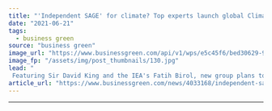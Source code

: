 ```yaml
---
title: "'Independent SAGE' for climate? Top experts launch global Climate Crisis Advisory Group"
date: "2021-06-21"
tags: 
  - business green
source: "business green"
image_url: "https://www.businessgreen.com/api/v1/wps/e5c45f6/bed30629-9651-443f-9584-12cf63550c34/2/sirdavidking-185x114.jpg"
image_fp: "/assets/img/post_thumbnails/130.jpg"
lead: "
 Featuring Sir David King and the IEA's Fatih Birol, new group plans to offer regular warnings and policy advice on the urgent need to combat climate breakdown ..."
article_url: "https://www.businessgreen.com/news/4033168/independent-sage-climate-experts-launch-global-climate-crisis-advisory-group"
---
```


---
